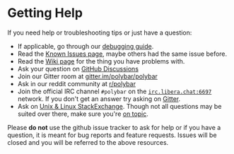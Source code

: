 Getting Help
============

If you need help or troubleshooting tips or just have a question:

* If applicable, go through our [debugging guide](https://github.com/polybar/polybar/wiki/Debugging-your-Config).
* Read the [Known Issues page](https://github.com/polybar/polybar/wiki/Known-Issues), maybe others had the same issue before.
* Read the [Wiki page](https://github.com/polybar/polybar/wiki) for the thing you have problems with.
* Ask your question on [GitHub Discussions](https://github.com/polybar/polybar/discussions)
* Join our Gitter room at [gitter.im/polybar/polybar](https://gitter.im/polybar/polybar)
* Ask in our reddit community at [r/polybar](https://www.reddit.com/r/polybar)
* Join the official IRC channel `#polybar` on the [`irc.libera.chat:6697`](https://libera.chat/) network. If you don't get an answer try asking on [Gitter](https://gitter.im/polybar/polybar).
* Ask on [Unix & Linux StackExchange](https://unix.stackexchange.com/). Though not all questions may be suited over there, make sure you're [on topic](https://unix.stackexchange.com/help/on-topic).

Please **do not** use the github issue tracker to ask for help or if you have a question, it is meant for bug reports and feature requests. Issues will be closed and you will be referred to the above resources.
